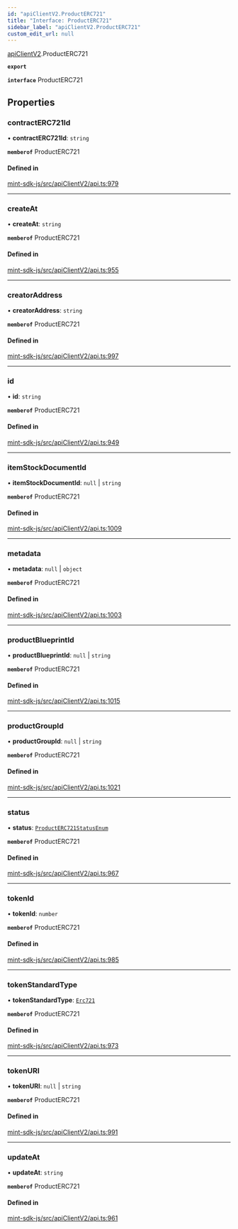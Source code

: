 ```yaml
---
id: "apiClientV2.ProductERC721"
title: "Interface: ProductERC721"
sidebar_label: "apiClientV2.ProductERC721"
custom_edit_url: null
---
```


[apiClientV2](../modules/apiClientV2).ProductERC721

**`export`**

**`interface`** ProductERC721

## Properties

### contractERC721Id

• **contractERC721Id**: `string`

**`memberof`** ProductERC721

#### Defined in

[mint-sdk-js/src/apiClientV2/api.ts:979](https://github.com/KyuzanInc/mint-sdk-js/blob/d2ac52e/src/apiClientV2/api.ts#L979)

___

### createAt

• **createAt**: `string`

**`memberof`** ProductERC721

#### Defined in

[mint-sdk-js/src/apiClientV2/api.ts:955](https://github.com/KyuzanInc/mint-sdk-js/blob/d2ac52e/src/apiClientV2/api.ts#L955)

___

### creatorAddress

• **creatorAddress**: `string`

**`memberof`** ProductERC721

#### Defined in

[mint-sdk-js/src/apiClientV2/api.ts:997](https://github.com/KyuzanInc/mint-sdk-js/blob/d2ac52e/src/apiClientV2/api.ts#L997)

___

### id

• **id**: `string`

**`memberof`** ProductERC721

#### Defined in

[mint-sdk-js/src/apiClientV2/api.ts:949](https://github.com/KyuzanInc/mint-sdk-js/blob/d2ac52e/src/apiClientV2/api.ts#L949)

___

### itemStockDocumentId

• **itemStockDocumentId**: ``null`` \| `string`

**`memberof`** ProductERC721

#### Defined in

[mint-sdk-js/src/apiClientV2/api.ts:1009](https://github.com/KyuzanInc/mint-sdk-js/blob/d2ac52e/src/apiClientV2/api.ts#L1009)

___

### metadata

• **metadata**: ``null`` \| `object`

**`memberof`** ProductERC721

#### Defined in

[mint-sdk-js/src/apiClientV2/api.ts:1003](https://github.com/KyuzanInc/mint-sdk-js/blob/d2ac52e/src/apiClientV2/api.ts#L1003)

___

### productBlueprintId

• **productBlueprintId**: ``null`` \| `string`

**`memberof`** ProductERC721

#### Defined in

[mint-sdk-js/src/apiClientV2/api.ts:1015](https://github.com/KyuzanInc/mint-sdk-js/blob/d2ac52e/src/apiClientV2/api.ts#L1015)

___

### productGroupId

• **productGroupId**: ``null`` \| `string`

**`memberof`** ProductERC721

#### Defined in

[mint-sdk-js/src/apiClientV2/api.ts:1021](https://github.com/KyuzanInc/mint-sdk-js/blob/d2ac52e/src/apiClientV2/api.ts#L1021)

___

### status

• **status**: [`ProductERC721StatusEnum`](../enums/apiClientV2.ProductERC721StatusEnum)

**`memberof`** ProductERC721

#### Defined in

[mint-sdk-js/src/apiClientV2/api.ts:967](https://github.com/KyuzanInc/mint-sdk-js/blob/d2ac52e/src/apiClientV2/api.ts#L967)

___

### tokenId

• **tokenId**: `number`

**`memberof`** ProductERC721

#### Defined in

[mint-sdk-js/src/apiClientV2/api.ts:985](https://github.com/KyuzanInc/mint-sdk-js/blob/d2ac52e/src/apiClientV2/api.ts#L985)

___

### tokenStandardType

• **tokenStandardType**: [`Erc721`](../enums/apiClientV2.TokenStandardType#erc721)

**`memberof`** ProductERC721

#### Defined in

[mint-sdk-js/src/apiClientV2/api.ts:973](https://github.com/KyuzanInc/mint-sdk-js/blob/d2ac52e/src/apiClientV2/api.ts#L973)

___

### tokenURI

• **tokenURI**: ``null`` \| `string`

**`memberof`** ProductERC721

#### Defined in

[mint-sdk-js/src/apiClientV2/api.ts:991](https://github.com/KyuzanInc/mint-sdk-js/blob/d2ac52e/src/apiClientV2/api.ts#L991)

___

### updateAt

• **updateAt**: `string`

**`memberof`** ProductERC721

#### Defined in

[mint-sdk-js/src/apiClientV2/api.ts:961](https://github.com/KyuzanInc/mint-sdk-js/blob/d2ac52e/src/apiClientV2/api.ts#L961)
